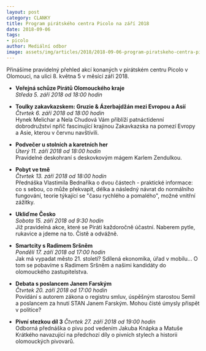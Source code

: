 ```yaml
---
layout: post
category: CLANKY
title: Program pirátského centra Picolo na září 2018
date: 2018-09-06
tags: 
- picolo
author: Mediální odbor
image: assets/img/articles/2018/2018-09-06-program-piratskeho-centra-picolo-na-zari-2018.jpg  #751x422 pixelu
---
```

Přinášíme pravidelný přehled akcí konaných v pirátském centru Picolo v Olomouci, na ulici 8. května 5 v měsící září 2018.

* **Veřejná schůze Pirátů Olomouckého kraje**  
*Středa 5. září 2018 od 18:00 hodin*

* **Toulky zakavkazskem: Gruzie & Ázerbajdžán mezi Evropou a Asií**  
*Čtvrtek 6. září 2018 od 18:00 hodin*  
Hynek Melichar a Nela Chudová Vám přiblíží patnáctidenní dobrodružství npříč fascinující krajinou Zakavkazska na pomezí Evropy a Asie, kterou v červnu navštívili.  

* **Podvečer u stolních a karetních her**  
*Úterý 11. září 2018 od 18:00 hodin*  
Pravidelné deskohraní s deskovkovým mágem Karlem Zendulkou.

* **Pobyt ve tmě**  
*Čtvrtek 13. září 2018 od 18:00 hodin*  
Přednáška Vlastimila Bednaříka o dvou částech - praktické informace: co s sebou, co může překvapit, délka a následný návrat do normálního fungování, teorie týkající se "času rychlého a pomalého", možné vnitřní zážitky.

* **Ukliďme Česko**  
*Sobota 15. září 2018 od 9:30 hodin*  
Již pravidelná akce, které se Piráti každoročně účastní. Naberem pytle, rukavice a jdeme na to. Čistě a odvážně.

* **Smartcity s Radimem Sršněm**  
*Pondělí 17. září 2018 od 17:00 hodin*  
Jak má vypadat město 21. století? Sdílená ekonomika, úřad v mobilu... O tom se pobavíme s Radimem Sršněm a našimi kandidáty do olomouckého zastupitelstva.

* **Debata s poslancem Janem Farským**  
*Čtvrtek 20. září 2018 od 17:00 hodin*  
Povídání s autorem zákona o registru smluv, úspěšným starostou Semil a poslancem za hnutí STAN Janem Farským. Mohou čisté úmysly přispět v politice?

* **Pivní stezkou díl 3**
*Čtvrtek 27. září 2018 od 19:00 hodin*  
Odborná přednáška o pivu pod vedením Jakuba Knápka a Matuše Krátkého navazující na předchozí díly o pivních stylech a historii olomouckých pivovarů.


